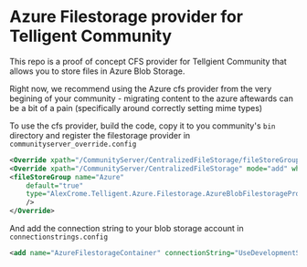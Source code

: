 # Azure Filestorage provider for Telligent Community

This repo is a proof of concept CFS provider for Tellgient Community that allows you to store files in Azure Blob Storage.

Right now, we recommend using the Azure cfs provider from the very begining of your community - migrating content to the azure aftewards can be a bit of a pain (specifically around correctly setting mime types)

To use the cfs provider, build the code, copy it to you community's `bin` directory and register the filestorage provider in `communityserver_override.config`

```xml
<Override xpath="/CommunityServer/CentralizedFileStorage/fileStoreGroup[@name='default']" mode="remove" /> 
<Override xpath="/CommunityServer/CentralizedFileStorage" mode="add" where="end">
<fileStoreGroup name="Azure"
    default="true" 
    type="AlexCrome.Telligent.Azure.Filestorage.AzureBlobFilestorageProvider, AlexCrome.Telligent.Azure.Filestorage"
    />
</Override>  
```

And add the connection string to your blob storage account in `connectionstrings.config`

```xml
<add name="AzureFilestorageContainer" connectionString="UseDevelopmentStorage=true" />
```
